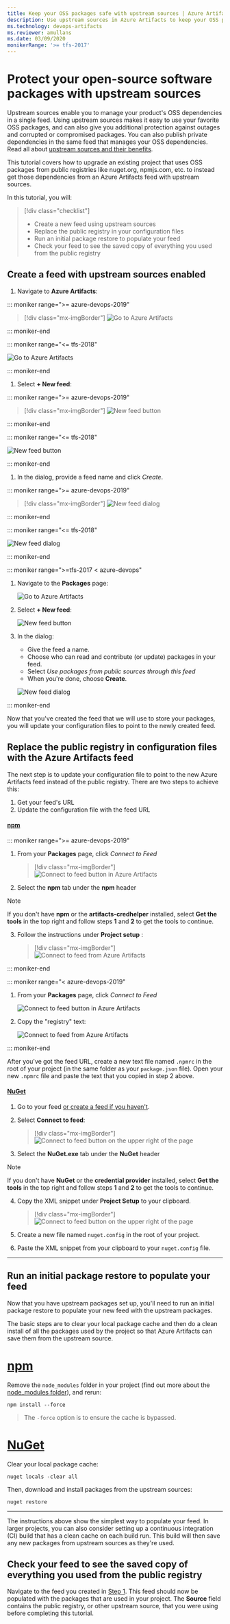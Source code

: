 ```yaml
---
title: Keep your OSS packages safe with upstream sources | Azure Artifacts
description: Use upstream sources in Azure Artifacts to keep your OSS packages safe from failing dependencies.
ms.technology: devops-artifacts
ms.reviewer: amullans
ms.date: 03/09/2020
monikerRange: '>= tfs-2017'
---
```


# Protect your open-source software packages with upstream sources

Upstream sources enable you to manage your product's OSS dependencies in a single feed. Using upstream sources makes it easy to use your favorite OSS packages, and can also give you additional protection against outages and corrupted or compromised packages. You can also publish private dependencies in the same feed that manages your OSS dependencies. Read all about [upstream sources and their benefits](/azure/devops/artifacts/concepts/upstream-sources).

This tutorial covers how to upgrade an existing project that uses OSS packages from public registries like nuget.org, npmjs.com, etc. to instead get those dependencies from an Azure Artifacts feed with upstream sources.

In this tutorial, you will:

> [!div class="checklist"]
>
> * Create a new feed using upstream sources
> * Replace the public registry in your configuration files
> * Run an initial package restore to populate your feed
> * Check your feed to see the saved copy of everything you used from the public registry

## Create a feed with upstream sources enabled

1.  Navigate to **Azure Artifacts**:

::: moniker range=">= azure-devops-2019"

> [!div class="mx-imgBorder"]
> ![Go to Azure Artifacts](../media/goto-feed-hub-azure-devops-newnav.png)

::: moniker-end

::: moniker range="<= tfs-2018"

![Go to Azure Artifacts](../media/goto-feed-hub.png)

::: moniker-end

1.  Select **+ New feed**:

::: moniker range=">= azure-devops-2019"

> [!div class="mx-imgBorder"]
> ![New feed button](../media/new-feed-button-azure-devops-newnav.png)

::: moniker-end

::: moniker range="<= tfs-2018"

![New feed button](../media/new-feed-button.png)

::: moniker-end

1.  In the dialog, provide a feed name and click _Create_.

::: moniker range=">= azure-devops-2019"

> [!div class="mx-imgBorder"]
> ![New feed dialog](../media/new-feed-dialog.png)

::: moniker-end

::: moniker range="<= tfs-2018"

![New feed dialog](../media/new-feed-dialog.png)

::: moniker-end

::: moniker range=">=tfs-2017 < azure-devops"

1.  Navigate to the **Packages** page:

    ![Go to Azure Artifacts](../media/goto-feed-hub.png)

1.  Select **+ New feed**:

    ![New feed button](../media/new-feed-button.png)

1.  In the dialog:

    * Give the feed a name.
    * Choose who can read and contribute (or update) packages in your feed.
    * Select _Use packages from public sources through this feed_
    * When you're done, choose **Create**.

    ![New feed dialog](../media/new-feed-dialog.png)

::: moniker-end

Now that you've created the feed that we will use to store your packages, you will update your configuration files to point to the newly created feed.

## Replace the public registry in configuration files with the Azure Artifacts feed

The next step is to update your configuration file to point to the new Azure Artifacts feed instead of the public registry. There are two steps to achieve this:

1.  Get your feed's URL
2.  Update the configuration file with the feed URL

#### [npm](#tab/npm/)

::: moniker range=">= azure-devops-2019"

1.  From your **Packages** page, click _Connect to Feed_

    > [!div class="mx-imgBorder"]
    > ![Connect to feed button in Azure Artifacts](../media/connect-to-feed-azure-devops-newnav.png)

2.  Select the **npm** tab under the **npm** header

> [!NOTE]
> If you don't have **npm** or the **artifacts-credhelper** installed, select **Get the tools** in the top right and follow steps **1** and **2** to get the tools to continue.

3.  Follow the instructions under **Project setup** :

    > [!div class="mx-imgBorder"]
    > ![Connect to feed from Azure Artifacts](../media/connect-to-feed-npm-registry-azure-devops-newnav.png)

::: moniker-end

::: moniker range="< azure-devops-2019"

1.  From your **Packages** page, click _Connect to Feed_

    ![Connect to feed button in Azure Artifacts](../media/connect-to-feed.png)

2.  Copy the "registry" text:

    ![Connect to feed from Azure Artifacts](../media/connect-to-feed-npm-registry.png)

::: moniker-end

After you've got the feed URL, create a new text file named `.npmrc` in the root of your project (in the same folder as your `package.json` file). Open your new `.npmrc` file and paste the text that you copied in step 2 above.

#### [NuGet](#tab/nuget/)

1.  Go to your feed [or create a feed if you haven't](https://docs.microsoft.com/azure/devops/artifacts/get-started-nuget?view=azure-devops&tabs=new-nav#create-a-feed).

2.  Select **Connect to feed**:

    > [!div class="mx-imgBorder"]
    > ![Connect to feed button on the upper right of the page](../media/connect-to-feed-nuget-exe-config-azure-devops-newnav.png)

3.  Select the **NuGet.exe** tab under the **NuGet** header

> [!NOTE]
> If you don't have **NuGet** or the **credential provider** installed, select **Get the tools** in the top right and follow steps **1** and **2** to get the tools to continue.

4.  Copy the XML snippet under **Project Setup** to your clipboard.

    > [!div class="mx-imgBorder"]
    > ![Connect to feed button on the upper right of the page](../media/connect-to-feed-azure-devops-newnav.png)

5.  Create a new file named `nuget.config` in the root of your project.

6.  Paste the XML snippet from your clipboard to your `nuget.config` file.

---

## Run an initial package restore to populate your feed

Now that you have upstream packages set up, you'll need to run an initial package restore to populate your new feed with the upstream packages.

The basic steps are to clear your local package cache and then do a clean install of all the packages used by the project so that Azure Artifacts can save them from the upstream source.

# [npm](#tab/npm)

Remove the `node_modules` folder in your project (find out more about the [node_modules folder](https://docs.npmjs.com/files/folders.html#node-modules)), and rerun:

```
npm install --force
```

> The `-force` option is to ensure the cache is bypassed.

# [NuGet](#tab/nuget)

Clear your local package cache:

```
nuget locals -clear all
```

Then, download and install packages from the upstream sources:

```
nuget restore
```

---

The instructions above show the simplest way to populate your feed. In larger projects, you can also consider setting up a continuous integration (CI) build that has a clean cache on each build run. This build will then save any new packages from upstream sources as they're used.

## Check your feed to see the saved copy of everything you used from the public registry

Navigate to the feed you created in [Step 1](#create-a-feed-with-upstream-sources-enabled). This feed should now be populated with the packages that are used in your project. The **Source** field contains the public registry, or other upstream source, that you were using before completing this tutorial.
